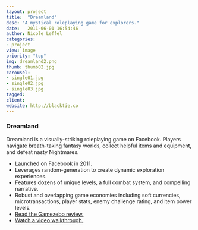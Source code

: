 ```yaml
---
layout: project
title:  "Dreamland"
desc: "A mystical roleplaying game for explorers."
date:   2011-06-01 16:54:46
author: Nicole Leffel
categories:
- project
view: image
priority: "top"
img: dreamland2.png
thumb: thumb02.jpg
carousel:
- single01.jpg
- single02.jpg
- single03.jpg
tagged: 
client: 
website: http://blacktie.co
---
```

### Dreamland
Dreamland is a visually-striking roleplaying game on Facebook. Players navigate breath-taking fantasy worlds, collect helpful items and equipment, and defeat nasty Nightmares. 

* Launched on Facebook in 2011.
* Leverages random-generation to create dynamic exploration experiences.
* Features dozens of unique levels, a full combat system, and compelling narrative.
* Robust and overlapping game economies including soft currencies, microtransactions, player stats, enemy challenge rating, and item power levels.
* [Read the Gamezebo review.](http://www.gamezebo.com/2011/09/14/dream-land-review/)
* [Watch a video walkthrough.](https://www.youtube.com/watch?v=fvnxMRlRgDo)
